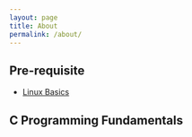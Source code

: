 ```yaml
---
layout: page
title: About
permalink: /about/
---
```



## Pre-requisite

* [Linux Basics](https://github.com/skillplot/linux-basics.git)


## C Programming Fundamentals
